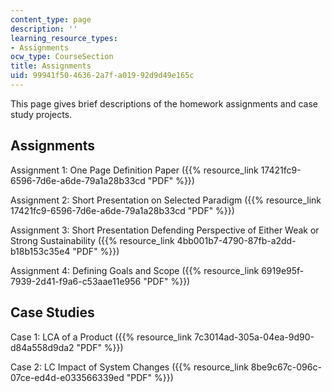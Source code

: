 ```yaml
---
content_type: page
description: ''
learning_resource_types:
- Assignments
ocw_type: CourseSection
title: Assignments
uid: 99941f50-4636-2a7f-a019-92d9d49e165c
---
```


This page gives brief descriptions of the homework assignments and case study projects.

Assignments
-----------

Assignment 1: One Page Definition Paper ({{% resource_link 17421fc9-6596-7d6e-a6de-79a1a28b33cd "PDF" %}})

Assignment 2: Short Presentation on Selected Paradigm ({{% resource_link 17421fc9-6596-7d6e-a6de-79a1a28b33cd "PDF" %}})

Assignment 3: Short Presentation Defending Perspective of Either Weak or Strong Sustainability ({{% resource_link 4bb001b7-4790-87fb-a2dd-b18b153c35e4 "PDF" %}})

Assignment 4: Defining Goals and Scope ({{% resource_link 6919e95f-7939-2d41-f9a6-c53aae11e956 "PDF" %}})

Case Studies
------------

Case 1: LCA of a Product ({{% resource_link 7c3014ad-305a-04ea-9d90-d84a558d9da2 "PDF" %}})

Case 2: LC Impact of System Changes ({{% resource_link 8be9c67c-096c-07ce-ed4d-e033566339ed "PDF" %}})